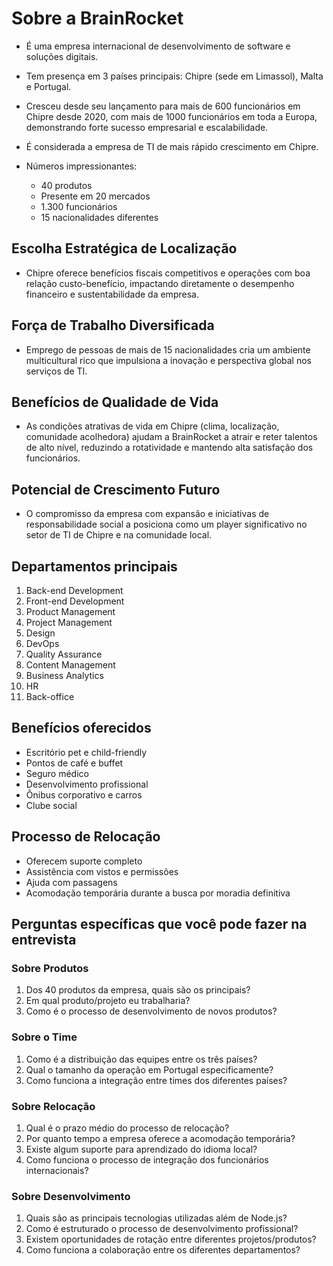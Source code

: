 # Sobre a BrainRocket

- É uma empresa internacional de desenvolvimento de software e soluções digitais.
- Tem presença em 3 países principais: Chipre (sede em Limassol), Malta e Portugal.
- Cresceu desde seu lançamento para mais de 600 funcionários em Chipre desde 2020, com mais de 1000 funcionários em toda a Europa, demonstrando forte sucesso empresarial e escalabilidade.
- É considerada a empresa de TI de mais rápido crescimento em Chipre.
  
- Números impressionantes:
  * 40 produtos
  * Presente em 20 mercados
  * 1.300 funcionários
  * 15 nacionalidades diferentes

## Escolha Estratégica de Localização

- Chipre oferece benefícios fiscais competitivos e operações com boa relação custo-benefício, impactando diretamente o desempenho financeiro e sustentabilidade da empresa.

## Força de Trabalho Diversificada

- Emprego de pessoas de mais de 15 nacionalidades cria um ambiente multicultural rico que impulsiona a inovação e perspectiva global nos serviços de TI.

## Benefícios de Qualidade de Vida

- As condições atrativas de vida em Chipre (clima, localização, comunidade acolhedora) ajudam a BrainRocket a atrair e reter talentos de alto nível, reduzindo a rotatividade e mantendo alta satisfação dos funcionários.

## Potencial de Crescimento Futuro

- O compromisso da empresa com expansão e iniciativas de responsabilidade social a posiciona como um player significativo no setor de TI de Chipre e na comunidade local.

## Departamentos principais

1. Back-end Development
2. Front-end Development
3. Product Management
4. Project Management
5. Design
6. DevOps
7. Quality Assurance
8. Content Management
9. Business Analytics
10. HR
11. Back-office

## Benefícios oferecidos

- Escritório pet e child-friendly
- Pontos de café e buffet
- Seguro médico
- Desenvolvimento profissional
- Ônibus corporativo e carros
- Clube social

## Processo de Relocação

- Oferecem suporte completo
- Assistência com vistos e permissões
- Ajuda com passagens
- Acomodação temporária durante a busca por moradia definitiva

## Perguntas específicas que você pode fazer na entrevista

### Sobre Produtos

1. Dos 40 produtos da empresa, quais são os principais?
2. Em qual produto/projeto eu trabalharia?
3. Como é o processo de desenvolvimento de novos produtos?

### Sobre o Time

1. Como é a distribuição das equipes entre os três países?
2. Qual o tamanho da operação em Portugal especificamente?
3. Como funciona a integração entre times dos diferentes países?

### Sobre Relocação

1. Qual é o prazo médio do processo de relocação?
2. Por quanto tempo a empresa oferece a acomodação temporária?
3. Existe algum suporte para aprendizado do idioma local?
4. Como funciona o processo de integração dos funcionários internacionais?

### Sobre Desenvolvimento

1. Quais são as principais tecnologias utilizadas além de Node.js?
2. Como é estruturado o processo de desenvolvimento profissional?
3. Existem oportunidades de rotação entre diferentes projetos/produtos?
4. Como funciona a colaboração entre os diferentes departamentos?
